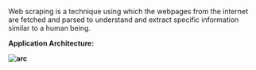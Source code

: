 Web scraping is a technique using which the webpages from the internet are fetched and parsed
to understand and extract specific information similar to a human being.

<b>Application Architecture:

![arc](https://user-images.githubusercontent.com/33252532/82927610-96b03180-9f9e-11ea-8657-16ca60fd8b93.jpg)
